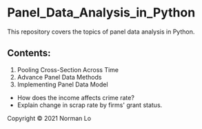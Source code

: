 # Panel_Data_Analysis_in_Python
This repository covers the topics of panel data analysis in Python. 

## Contents:

1. Pooling Cross-Section Across Time
2. Advance Panel Data Methods
3. Implementing Panel Data Model
- How does the income affects crime rate?
- Explain change in scrap rate by firms' grant status.

Copyright © 2021 Norman Lo
